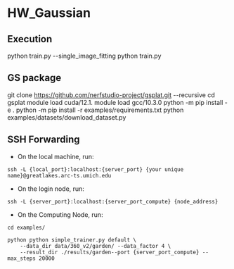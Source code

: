 # HW_Gaussian

## Execution
python train.py --single_image_fitting
python train.py


## GS package
git clone https://github.com/nerfstudio-project/gsplat.git --recursive
cd gsplat
module load cuda/12.1.
module load gcc/10.3.0
python -m pip install -e .
python -m pip install -r examples/requirements.txt
python examples/datasets/download_dataset.py

## SSH Forwarding
- On the local machine, run:
```
ssh -L {local_port}:localhost:{server_port} {your unique name}@greatlakes.arc-ts.umich.edu
```
- On the login node, run:
```
ssh -L {server_port}:localhost:{server_port_compute} {node_address} 
```

- On the Computing Node, run:
```
cd examples/

python python simple_trainer.py default \
    --data_dir data/360_v2/garden/ --data_factor 4 \
    --result_dir ./results/garden--port {server_port_compute} --max_steps 20000
```